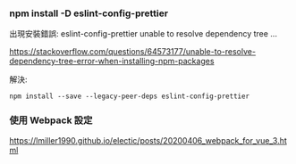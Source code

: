 
### npm install -D eslint-config-prettier
出現安裝錯誤: 
eslint-config-prettier unable to resolve dependency tree ...

https://stackoverflow.com/questions/64573177/unable-to-resolve-dependency-tree-error-when-installing-npm-packages

解決: 
  ```
  npm install --save --legacy-peer-deps eslint-config-prettier
  ```

### 使用 Webpack 設定 
https://lmiller1990.github.io/electic/posts/20200406_webpack_for_vue_3.html